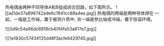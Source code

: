 热电偶由两种不同导体A和B组成闭合回路，如下图所示。
![[ad1de37a896742ade6c1941cc88a4ee.jpg]]
热电偶的两端是两种导体焊在 一起，一端是工作端，置于被测介质中;
另一端是参比端或冷端，置于恒温环境。

![[0d9c54a96dc6818cb40f4fa53a817e7.jpg]]

![[1e1830c57434135d48f3acfe6429745.jpg]]

